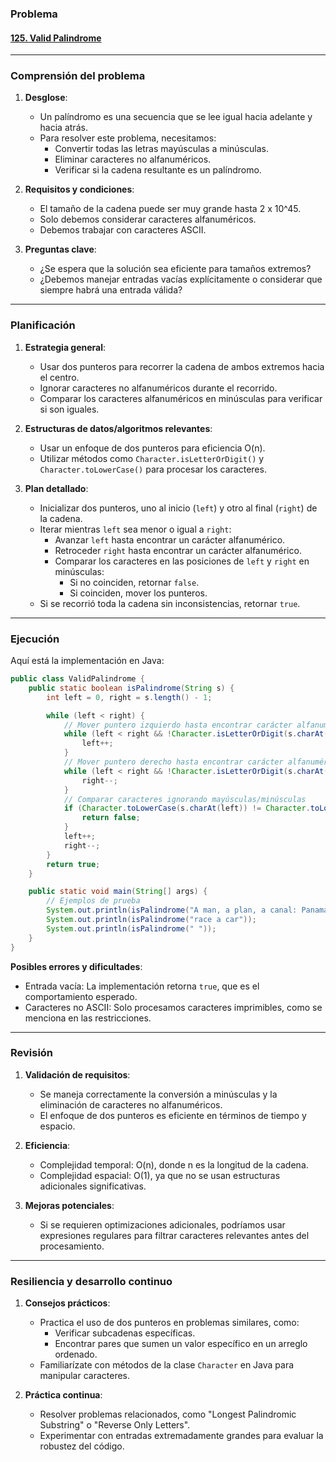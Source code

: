 ### **Problema**

#### [125. Valid Palindrome](https://leetcode.com/problems/valid-palindrome/description/?envType=study-plan-v2&envId=top-interview-150)

---

### **Comprensión del problema**

1. **Desglose**:

   - Un palíndromo es una secuencia que se lee igual hacia adelante y hacia atrás.
   - Para resolver este problema, necesitamos:
     - Convertir todas las letras mayúsculas a minúsculas.
     - Eliminar caracteres no alfanuméricos.
     - Verificar si la cadena resultante es un palíndromo.

2. **Requisitos y condiciones**:

   - El tamaño de la cadena puede ser muy grande hasta 2 x 10^45.
   - Solo debemos considerar caracteres alfanuméricos.
   - Debemos trabajar con caracteres ASCII.

3. **Preguntas clave**:
   - ¿Se espera que la solución sea eficiente para tamaños extremos?
   - ¿Debemos manejar entradas vacías explícitamente o considerar que siempre habrá una entrada válida?

---

### **Planificación**

1. **Estrategia general**:

   - Usar dos punteros para recorrer la cadena de ambos extremos hacia el centro.
   - Ignorar caracteres no alfanuméricos durante el recorrido.
   - Comparar los caracteres alfanuméricos en minúsculas para verificar si son iguales.

2. **Estructuras de datos/algoritmos relevantes**:

   - Usar un enfoque de dos punteros para eficiencia O(n).
   - Utilizar métodos como `Character.isLetterOrDigit()` y `Character.toLowerCase()` para procesar los caracteres.

3. **Plan detallado**:
   - Inicializar dos punteros, uno al inicio (`left`) y otro al final (`right`) de la cadena.
   - Iterar mientras `left` sea menor o igual a `right`:
     - Avanzar `left` hasta encontrar un carácter alfanumérico.
     - Retroceder `right` hasta encontrar un carácter alfanumérico.
     - Comparar los caracteres en las posiciones de `left` y `right` en minúsculas:
       - Si no coinciden, retornar `false`.
       - Si coinciden, mover los punteros.
   - Si se recorrió toda la cadena sin inconsistencias, retornar `true`.

---

### **Ejecución**

Aquí está la implementación en Java:

```java
public class ValidPalindrome {
    public static boolean isPalindrome(String s) {
        int left = 0, right = s.length() - 1;

        while (left < right) {
            // Mover puntero izquierdo hasta encontrar carácter alfanumérico
            while (left < right && !Character.isLetterOrDigit(s.charAt(left))) {
                left++;
            }
            // Mover puntero derecho hasta encontrar carácter alfanumérico
            while (left < right && !Character.isLetterOrDigit(s.charAt(right))) {
                right--;
            }
            // Comparar caracteres ignorando mayúsculas/minúsculas
            if (Character.toLowerCase(s.charAt(left)) != Character.toLowerCase(s.charAt(right))) {
                return false;
            }
            left++;
            right--;
        }
        return true;
    }

    public static void main(String[] args) {
        // Ejemplos de prueba
        System.out.println(isPalindrome("A man, a plan, a canal: Panama")); // true
        System.out.println(isPalindrome("race a car"));                    // false
        System.out.println(isPalindrome(" "));                            // true
    }
}
```

**Posibles errores y dificultades**:

- Entrada vacía: La implementación retorna `true`, que es el comportamiento esperado.
- Caracteres no ASCII: Solo procesamos caracteres imprimibles, como se menciona en las restricciones.

---

### **Revisión**

1. **Validación de requisitos**:

   - Se maneja correctamente la conversión a minúsculas y la eliminación de caracteres no alfanuméricos.
   - El enfoque de dos punteros es eficiente en términos de tiempo y espacio.

2. **Eficiencia**:

   - Complejidad temporal: O(n), donde n es la longitud de la cadena.
   - Complejidad espacial: O(1), ya que no se usan estructuras adicionales significativas.

3. **Mejoras potenciales**:
   - Si se requieren optimizaciones adicionales, podríamos usar expresiones regulares para filtrar caracteres relevantes antes del procesamiento.

---

### **Resiliencia y desarrollo continuo**

1. **Consejos prácticos**:

   - Practica el uso de dos punteros en problemas similares, como:
     - Verificar subcadenas específicas.
     - Encontrar pares que sumen un valor específico en un arreglo ordenado.
   - Familiarízate con métodos de la clase `Character` en Java para manipular caracteres.

2. **Práctica continua**:
   - Resolver problemas relacionados, como "Longest Palindromic Substring" o "Reverse Only Letters".
   - Experimentar con entradas extremadamente grandes para evaluar la robustez del código.
